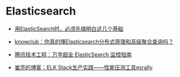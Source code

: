 # Elasticsearch

- [用ElasticSearch时，必须先搞明白这几个基础](https://mp.weixin.qq.com/s/L8_lXuodCpObokybX6xtlw)

- [knowclub：你真的懂Elasticsearch分布式原理和高级聚合查询吗？](https://mp.weixin.qq.com/s/MfDuIVai3yc9A63f7siiXQ)

- [腾讯技术工程：万字超全 ElasticSearch 监控指南](https://mp.weixin.qq.com/s/mO3TkKw3U9QZe_IoLV_Y_Q)

- [崔亮的博客：ELK Stack生产实践——性能压测工具esrally](https://mp.weixin.qq.com/s/05wgfsXD5KTjwkjiCSjnpw)
